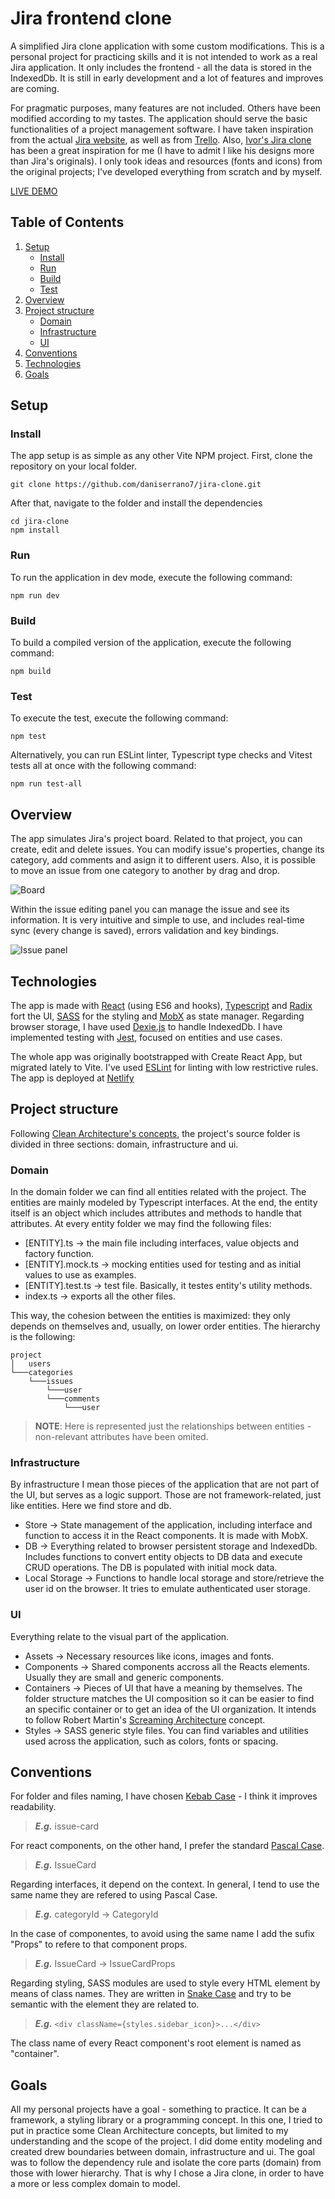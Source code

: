 # Jira frontend clone

A simplified Jira clone application with some custom modifications. This is a personal project for practicing skills and it is not intended to work as a real Jira application. It only includes the frontend - all the data is stored in the IndexedDb. It is still in early development and a lot of features and improves are coming.

For pragmatic purposes, many features are not included. Others have been modified according to my tastes. The application should serve the basic functionalities of a project management software. I have taken inspiration from the actual [Jira website](https://www.atlassian.com/es/software/jira), as well as from [Trello](https://trello.com/). Also, [Ivor's Jira clone](https://github.com/oldboyxx/jira_clone) has been a great inspiration for me (I have to admit I like his designs more than Jira's originals). I only took ideas and resources (fonts and icons) from the original projects; I've developed everything from scratch and by myself.

[LIVE DEMO](https://gleaming-sable-407787.netlify.app/)

## Table of Contents
1. [Setup](#setup)
    - [Install](#install)
    - [Run](#run)
    - [Build](#build)
    - [Test](#test)
3. [Overview](#overview)
4. [Project structure](#project_structure)
    - [Domain](#domain)
    - [Infrastructure](#infrastructure)
    - [UI](#ui)
5. [Conventions](#conventions)
6. [Technologies](#technologies)
7. [Goals](#goals)

## Setup<a name="overview"></a>
### Install<a name="install"></a>
The app setup is as simple as any other Vite NPM project. First, clone the repository on your local folder. 

```
git clone https://github.com/daniserrano7/jira-clone.git
```
After that, navigate to the folder and install the dependencies
```
cd jira-clone
npm install
```
### Run<a name="run"></a>
To run the application in dev mode, execute the following command:
```
npm run dev
```

### Build<a name="build"></a>
To build a compiled version of the application, execute the following command:
```
npm build
```
### Test<a name="test"></a>
To execute the test, execute the following command:
```
npm test
```
Alternatively, you can run ESLint linter, Typescript type checks and Vitest tests all at once with the following command:
```
npm run test-all
```


## Overview<a name="overview"></a>
The app simulates Jira's project board. Related to that project, you can create, edit and delete issues. You can modify issue's properties, change its category, add comments and asign it to different users. Also, it is possible 
to move an issue from one category to another by drag and drop.

![Board](./board.png)

Within the issue editing panel you can manage the issue and see its information. It is very intuitive and simple to use, and includes real-time sync (every change is saved), errors validation and key bindings.

![Issue panel](./issue-panel.png)

## Technologies<a name="technologies"></a>
The app is made with [React](https://reactjs.org/) (using ES6 and hooks), [Typescript](https://www.typescriptlang.org/) and [Radix](https://www.radix-ui.com/) fort the UI, [SASS](https://sass-lang.com/) for the styling and [MobX](https://mobx.js.org/README.html) as state manager. Regarding browser storage, I have used [Dexie.js](https://dexie.org/) to handle IndexedDb. I have implemented testing with [Jest](https://jestjs.io), focused on entities and use cases.

The whole app was originally bootstrapped with Create React App, but migrated lately to Vite. I've used [ESLint](https://eslint.org/) for linting with low restrictive rules. The app is deployed at [Netlify](https://www.netlify.com/)

## Project structure<a name="project_structure"></a>
Following [Clean Architecture's concepts](https://blog.cleancoder.com/uncle-bob/2012/08/13/the-clean-architecture.html), the project's source folder is divided in three sections: domain, infrastructure and ui.

### Domain<a name="domain"></a>
In the domain folder we can find all entities related with the project. The entities are mainly modeled by Typescript interfaces. At the end, the entity itself is an object which includes attributes and methods to handle that attributes. At every entity folder we may find the following files:
* [ENTITY].ts -> the main file including interfaces, value objects and factory function.
* [ENTITY].mock.ts -> mocking entities used for testing and as initial values to use as examples.
* [ENTITY].test.ts -> test file. Basically, it testes entity's utility methods. 
* index.ts -> exports all the other files.

This way, the cohesion between the entities is maximized: they only depends on themselves and, usually, on lower order entities. The hierarchy is the following:

```
project
│   users
└───categories
    └───issues
        └───user
        └───comments
            └───user
```
> **NOTE**: Here is represented just the relationships between entities - non-relevant attributes have been omited.

### Infrastructure<a name="infrastructure"></a>
By infrastructure I mean those pieces of the application that are not part of the UI, but serves as a logic support. Those are not framework-related, just like entities. Here we find store and db.
* Store -> State management of the application, including interface and function to access it in the React components. It is made with MobX.
* DB -> Everything related to browser persistent storage and IndexedDb. Includes functions to convert entity objects to DB data and execute CRUD operations. The DB is populated with initial mock data.
* Local Storage -> Functions to handle local storage and store/retrieve the user id on the browser. It tries to emulate authenticated user storage.

### UI<a name="ui"></a>
Everything relate to the visual part of the application. 
* Assets -> Necessary resources like icons, images and fonts.
* Components -> Shared components accross all the Reacts elements. Usually they are small and generic components.
* Containers -> Pieces of UI that have a meaning by themselves. The folder structure matches the UI composition so it can be easier to find an specific container or to get an idea of the UI organization. It intends to follow Robert Martin's [Screaming Architecture](http://blog.cleancoder.com/uncle-bob/2011/09/30/Screaming-Architecture.html) concept.
* Styles -> SASS generic style files. You can find variables and utilities used across the application, such as colors, fonts or spacing.

## Conventions<a name="conventions"></a>
For folder and files naming, I have chosen [Kebab Case](https://en.wiktionary.org/wiki/kebab_case) - I think it improves readability. 
> ***E.g.*** issue-card

For react components, on the other hand, I prefer the standard [Pascal Case](https://en.wiktionary.org/wiki/Pascal_case#English).
> ***E.g.*** IssueCard
> 
Regarding interfaces, it depend on the context. In general, I tend to use the same name they are refered to using Pascal Case.
> ***E.g.*** categoryId -> CategoryId

In the case of componentes, to avoid using the same name I add the sufix "Props" to refere to that component props.
> ***E.g.*** IssueCard -> IssueCardProps

Regarding styling, SASS modules are used to style every HTML element by means of class names. They are written in [Snake Case](https://en.wiktionary.org/wiki/snake_case#English) and try to be semantic with the element they are related to.
> ***E.g.*** ```<div className={styles.sidebar_icon}>...</div>```

The class name of every React component's root element is named as "container".

## Goals<a name="goals"></a>
All my personal projects have a goal - something to practice. It can be a framework, a styling library or a programming concept. In this one, I tried to put in practice some Clean Architecture concepts, but limited to my understanding and the scope of the project. I did dome entity modeling and created drew boundaries between domain, infrastructure and ui. The goal was to follow the dependency rule and isolate the core parts (domain) from those with lower hierarchy. That is why I chose a Jira clone, in order to have a more or less complex domain to model.
